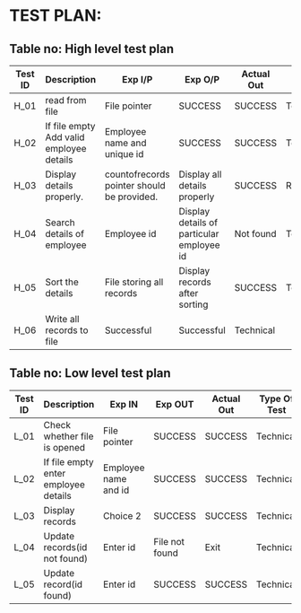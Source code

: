 # TEST PLAN:

## Table no: High level test plan

| **Test ID** | **Description**                                              | **Exp I/P** | **Exp O/P** | **Actual Out** |**Type Of Test**  |    
|-------------|--------------------------------------------------------------|------------|-------------|----------------|------------------|
|  H_01       |read from file|  File pointer| SUCCESS|SUCCESS|Technical |
|  H_02       |If file empty Add valid employee details|Employee name and unique id|SUCCESS|SUCCESS|Technical   |
|  H_03       |Display details properly.|countofrecords pointer should be provided.|Display all details properly|SUCCESS|Requirement|
|  H_04       |Search details of employee|Employee id |Display details of particular employee id|Not found|Technical|
|  H_05       |Sort the details|File storing all records|Display records after sorting|SUCCESS|Technical|
|  H_06       |Write all records to file|Successful|Successful|Technical|


## Table no: Low level test plan

| **Test ID** |**Description**                                              | **Exp IN** | **Exp OUT** | **Actual Out** |**Type Of Test**  |    
|-------------|--------------------------------------------------------------|------------|-------------|----------------|------------------|
|  L_01       |Check whether file is opened|  File pointer |SUCCESS|SUCCESS |Technical |
|  L_02       |If file empty enter employee details|  Employee name and id |SUCCESS|SUCCESS |Technical |
|  L_03       |Display records|  Choice 2  |SUCCESS|SUCCESS|Technical |
|  L_04       |Update records(id not found)| Enter id |File not found|Exit|Technical |
|  L_05       |Update record(id found)|Enter id|SUCCESS|SUCCESS|Technical |




